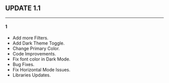 ## UPDATE 1.1
------
#### 1
- Add more Filters.
- Add Dark Theme Toggle.
- Change Primary Color.
- Code Improvements.
- Fix font color in Dark Mode.
- Bug Fixes.
- Fix Horizontal Mode Issues.
- Libraries Updates.